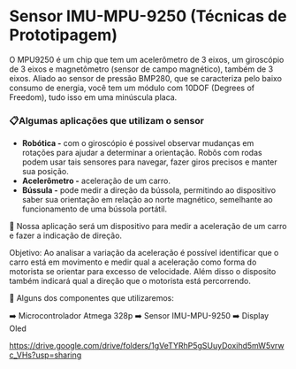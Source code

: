# Sensor IMU-MPU-9250 (Técnicas de Prototipagem)

O MPU9250 é um chip que tem um acelerômetro de 3 eixos, um giroscópio de 3 eixos e magnetômetro (sensor de campo magnético), também de 3 eixos. Aliado ao sensor de pressão BMP280, que se caracteriza pelo baixo consumo de energia, você tem um módulo com 10DOF (Degrees of Freedom), tudo isso em uma minúscula placa.


### 📋Algumas aplicações que utilizam o sensor

* **Robótica -** com o giroscópio é possivel observar mudanças em rotações para ajudar a determinar a orientação. Robôs com rodas podem usar tais sensores para navegar, fazer giros precisos e manter sua posição.
* **Acelerômetro -** aceleração de um carro.
* **Bússula -** pode medir a direção da bússola, permitindo ao dispositivo saber sua orientação em relação ao norte magnético, semelhante ao funcionamento de uma bússola portátil.

📗 Nossa aplicação será um dispositivo para medir a aceleração de um carro e fazer a indicação de direção.

Objetivo: Ao analisar a variação da aceleração é possível identificar que o carro está em movimento e medir qual a aceleração como forma do motorista se orientar para excesso de velocidade. Além disso o disposito também indicará qual a direção que o motorista está percorrendo.

🧾 Alguns dos componentes que utilizaremos:

  ➡️ Microcontrolador Atmega 328p
  ➡️ Sensor IMU-MPU-9250
  ➡️ Display Oled

https://drive.google.com/drive/folders/1gVeTYRhP5gSUuyDoxihd5mW5vrwc_VHs?usp=sharing
